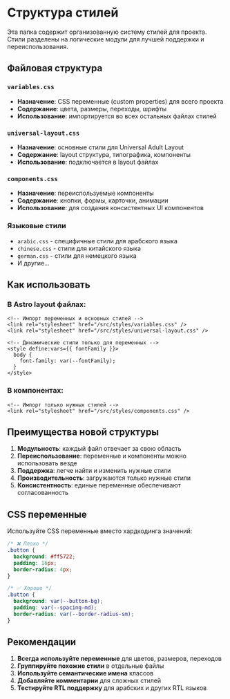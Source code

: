 # Структура стилей

Эта папка содержит организованную систему стилей для проекта. Стили разделены на логические модули для лучшей поддержки и переиспользования.

## Файловая структура

### `variables.css`

- **Назначение**: CSS переменные (custom properties) для всего проекта
- **Содержание**: цвета, размеры, переходы, шрифты
- **Использование**: импортируется во всех остальных файлах стилей

### `universal-layout.css`

- **Назначение**: основные стили для Universal Adult Layout
- **Содержание**: layout структура, типографика, компоненты
- **Использование**: подключается в layout файлах

### `components.css`

- **Назначение**: переиспользуемые компоненты
- **Содержание**: кнопки, формы, карточки, анимации
- **Использование**: для создания консистентных UI компонентов

### Языковые стили

- `arabic.css` - специфичные стили для арабского языка
- `chinese.css` - стили для китайского языка
- `german.css` - стили для немецкого языка
- И другие...

## Как использовать

### В Astro layout файлах:

```astro
<!-- Импорт переменных и основных стилей -->
<link rel="stylesheet" href="/src/styles/variables.css" />
<link rel="stylesheet" href="/src/styles/universal-layout.css" />

<!-- Динамические стили только для переменных -->
<style define:vars={{ fontFamily }}>
  body {
    font-family: var(--fontFamily);
  }
</style>
```

### В компонентах:

```astro
<!-- Импорт только нужных стилей -->
<link rel="stylesheet" href="/src/styles/components.css" />
```

## Преимущества новой структуры

1. **Модульность**: каждый файл отвечает за свою область
2. **Переиспользование**: переменные и компоненты можно использовать везде
3. **Поддержка**: легче найти и изменить нужные стили
4. **Производительность**: загружаются только нужные стили
5. **Консистентность**: единые переменные обеспечивают согласованность

## CSS переменные

Используйте CSS переменные вместо хардкодинга значений:

```css
/* ❌ Плохо */
.button {
  background: #ff5722;
  padding: 16px;
  border-radius: 4px;
}

/* ✅ Хорошо */
.button {
  background: var(--button-bg);
  padding: var(--spacing-md);
  border-radius: var(--border-radius-sm);
}
```

## Рекомендации

1. **Всегда используйте переменные** для цветов, размеров, переходов
2. **Группируйте похожие стили** в отдельные файлы
3. **Используйте семантические имена** классов
4. **Добавляйте комментарии** для сложных стилей
5. **Тестируйте RTL поддержку** для арабских и других RTL языков
